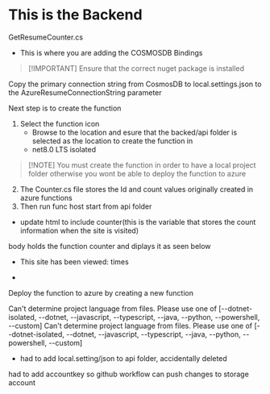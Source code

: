 # This is the Backend

GetResumeCounter.cs 
- This is where you are adding the COSMOSDB Bindings
 > [!IMPORTANT] Ensure that the correct nuget package is installed 

Copy the primary connection string from CosmosDB to local.settings.json to the AzureResumeConnectionString parameter

Next step is to create the function 
1. Select the function icon
    -   Browse to the location and esure that the backed/api folder is selected as the location to create the function in
    -   net8.0 LTS isolated 
> [!NOTE] You must create the function in order to have a local project folder otherwise you wont be able to deploy the function to azure
2. The Counter.cs file stores the Id and count values originally created in azure functions
3. Then run func host start from api folder
- update html to include counter(this is the variable that stores the count information when the site is visited)

body holds the function counter and diplays it as seen below 

- <body>
    <script src="main.js"></script>
    </h1>
    <p>This site has been viewed: <span id="counter"></span> times</p>                                       
- </body>




Deploy the function to azure by creating a new function           





Can't determine project language from files. Please use one of [--dotnet-isolated, --dotnet, --javascript, --typescript, --java, --python, --powershell, --custom]
Can't determine project language from files. Please use one of [--dotnet-isolated, --dotnet, --javascript, --typescript, --java, --python, --powershell, --custom]


- had to add local.setting/json to api folder, accidentally deleted 


had to add accountkey so github workflow can push changes to storage account 